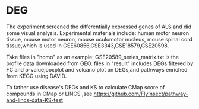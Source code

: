 # DEG
The experiment screened the differentially expressed genes of ALS and did some visual analysis.
Experimental materials include: human motor neuron tissue, mouse motor neuron, mouse oculomotor nucleus, mouse spinal cord tissue,which is used in GSE60856,GSE3343,GSE18579,GSE20598.

Take files in "homo" as an example:
GSE20589_series_matrix.txt is the profile data downloaded from GEO.
files in "result" includes DEGs filtered by FC and p-value,boxplot and volcano plot on DEGs,and pathways enriched from KEGG using DAVID.

To father use disease's DEGs and KS to calculate CMap score of compounds in CMap or LINCS ,see https://github.com/FlyInsect/pathway-and-lincs-data-KS-test
